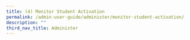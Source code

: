 ```yaml
---
title: (4) Monitor Student Activation
permalink: /admin-user-guide/administer/monitor-student-activation/
description: ""
third_nav_title: Administer
---
```

